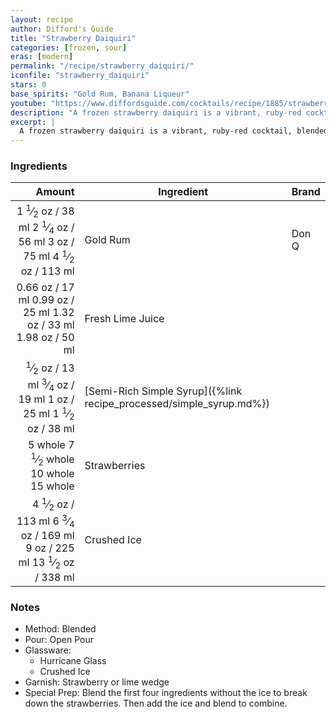 ```yaml
---
layout: recipe
author: Difford's Guide
title: "Strawberry Daiquiri"
categories: [frozen, sour]
eras: [modern]
permalink: "/recipe/strawberry_daiquiri/"
iconfile: "strawberry_daiquiri"
stars: 0
base_spirits: "Gold Rum, Banana Liqueur"
youtube: "https://www.diffordsguide.com/cocktails/recipe/1885/strawberry-daiquiri-frozen"
description: "A frozen strawberry daiquiri is a vibrant, ruby-red cocktail, blended to a slushy consistency and characterized by the sweet, ripe flavor of strawberries balanced with a hint of tart lime and a kick of rum."
excerpt: |
  A frozen strawberry daiquiri is a vibrant, ruby-red cocktail, blended to a slushy consistency and characterized by the sweet, ripe flavor of strawberries balanced with a hint of tart lime and a kick of rum.
---
```


### Ingredients

|  Amount | Ingredient                                                | Brand |
| ------: | --------------------------------------------------------- | ----- |
|  <span class="onex active">1 <sup>1</sup>&frasl;<sub>2</sub> oz  / 38 ml</span> <span class="onehalfx">2 <sup>1</sup>&frasl;<sub>4</sub> oz  / 56 ml</span> <span class="twox">3 oz  / 75 ml</span> <span class="threex">4 <sup>1</sup>&frasl;<sub>2</sub> oz  / 113 ml</span>| Gold Rum                                                  | Don Q |
| <span class="onex active">0.66 oz  / 17 ml</span> <span class="onehalfx">0.99 oz  / 25 ml</span> <span class="twox">1.32 oz  / 33 ml</span> <span class="threex">1.98 oz  / 50 ml</span>| Fresh Lime Juice                                          |
|  <span class="onex active"> <sup>1</sup>&frasl;<sub>2</sub> oz  / 13 ml</span> <span class="onehalfx"> <sup>3</sup>&frasl;<sub>4</sub> oz  / 19 ml</span> <span class="twox">1 oz  / 25 ml</span> <span class="threex">1 <sup>1</sup>&frasl;<sub>2</sub> oz  / 38 ml</span>| [Semi-Rich Simple Syrup]({%link recipe_processed/simple_syrup.md%}) |
| <span class="onex active">5 whole </span> <span class="onehalfx">7 <sup>1</sup>&frasl;<sub>2</sub> whole </span> <span class="twox">10 whole </span> <span class="threex">15 whole </span>| Strawberries                                              |
|  <span class="onex active">4 <sup>1</sup>&frasl;<sub>2</sub> oz  / 113 ml</span> <span class="onehalfx">6 <sup>3</sup>&frasl;<sub>4</sub> oz  / 169 ml</span> <span class="twox">9 oz  / 225 ml</span> <span class="threex">13 <sup>1</sup>&frasl;<sub>2</sub> oz  / 338 ml</span>| Crushed Ice                                               |

### Notes

- Method: Blended
- Pour: Open Pour
- Glassware:
  - Hurricane Glass
  - Crushed Ice
- Garnish: Strawberry or lime wedge
- Special Prep: Blend the first four ingredients without the ice to break down the strawberries. Then add the ice and blend to combine.

    
<script type="application/ld+json">
{
  "@context": "https://schema.org",
  "@type": "Recipe",
  "author": {
    "@type": "Person",
    "name": "{{ page.author }}"
    },
  "image": "{%- for page in page.categories limit: 1 %}{% assign cat = site.data.categories | where: "slug", page | first %}{{ site.url }}{{ site.baseurl}}/assets/images/category_{{cat.slug}}.svg{% endfor -%}",
  "description": "{{ page.excerpt | strip_html | replace: '"', "'" }}",
  "recipeIngredient": [
  " 1.5 oz Gold Rum ",
  "0.66 oz Fresh Lime Juice ",
  " 0.5 oz Semi-Rich Simple Syrup",
  "5 whole Strawberries ",
  " 4.5 oz Crushed Ice"
    ],
  "name": "{{ page.title }}",
  "recipeInstructions": [
    {
      "@type": "HowToStep",
      "text": "- Method: Blended"
    },
    {
      "@type": "HowToStep",
      "text": "- Pour: Open Pour"
    },
    {
      "@type": "HowToStep",
      "text": "- Glassware:"
    },
    {
      "@type": "HowToStep",
      "text": "  - Hurricane Glass"
    },
    {
      "@type": "HowToStep",
      "text": "  - Crushed Ice"
    },
    {
      "@type": "HowToStep",
      "text": "- Garnish: Strawberry or lime wedge"
    },
    {
      "@type": "HowToStep",
      "text": "- Special Prep: Blend the first four ingredients without the ice to break down the strawberries. Then add the ice and blend to combine."
    }
    ],
  "recipeYield": "1 cocktail",
  "recipeCategory": "cocktail",
  {% if page.stars and site.data.ratings[page.iconfile].ratings -%}"aggregateRating": {
   "@type": "AggregateRating",
   "ratingValue": "{%- include stars_metadata.html %}",
   "bestRating": "5",
   "reviewCount": "2"},{%- endif %}
  "recipeCuisine": "global",
  "prepTime": "PT20M",
  "cookTime": "PT15S",
  "keywords": "{{ page.title }}, cocktail, {{ page.eras }}, {%- include category_metadata.html -%}, {%- include spirits_metadata.html -%}"
}
</script>

    